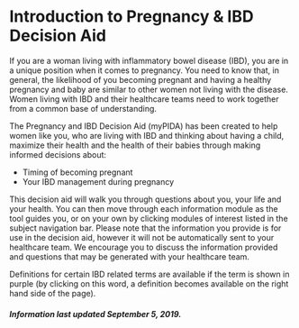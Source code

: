 <h1>Introduction to Pregnancy & IBD Decision Aid</h1>

If you are a woman living with inflammatory bowel disease (IBD), you are in a unique position when it comes to pregnancy. 
You need to know that, in general, the likelihood of you becoming pregnant and having a healthy pregnancy and baby are similar to other women not living with the disease. 
Women living with IBD and their healthcare teams need to work together from a common base of understanding.

The Pregnancy and IBD Decision Aid (myPIDA) has been created to help women like you, who are living with IBD and thinking about having a child, maximize their health and the health of their babies through making informed decisions about: 

* Timing of becoming pregnant
* Your IBD management during pregnancy 

This decision aid will walk you through questions about you, your life and your health. You can then move through each information module as the tool guides you, or on your own by clicking modules of interest listed in the subject navigation bar. Please note that the information you provide is for use in the decision aid, however it will not be automatically sent to your healthcare team. We encourage you to discuss the information provided and questions that may be generated with your healthcare team.

Definitions for certain IBD related terms are available if the term is shown in purple (by clicking on this word, a definition becomes available on the right hand side of the page). 

<h5>Information last updated September 5, 2019.</h5>


